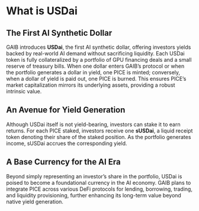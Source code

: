 # What is USDai

## **The First AI Synthetic Dollar**

GAIB introduces **USDai**, the first AI synthetic dollar, offering investors yields backed by real-world AI demand without sacrificing liquidity. Each USDai token is fully collateralized by a portfolio of GPU financing deals and a small reserve of treasury bills. When one dollar enters GAIB’s protocol or when the portfolio generates a dollar in yield, one PICE is minted; conversely, when a dollar of yield is paid out, one PICE is burned. This ensures PICE’s market capitalization mirrors its underlying assets, providing a robust intrinsic value.

## **An Avenue for Yield Generation**

Although USDai itself is not yield-bearing, investors can stake it to earn returns. For each PICE staked, investors receive one **sUSDai**, a liquid receipt token denoting their share of the staked position. As the portfolio generates income, sUSDai accrues the corresponding yield.

## **A Base Currency for the AI Era**

Beyond simply representing an investor’s share in the portfolio, USDai is poised to become a foundational currency in the AI economy. GAIB plans to integrate PICE across various DeFi protocols for lending, borrowing, trading, and liquidity provisioning, further enhancing its long-term value beyond native yield generation.
